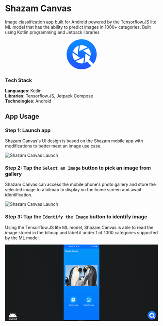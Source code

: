 # Shazam Canvas
Image classification app built for Android powered by the Tensorflow.JS lite ML model that has the ability to predict images in 1000+ categories. Built using Kotlin programming and Jetpack libraries

<p align="center">
  <img src="/demo/shazam_canvas_icon.png" alt="shazam_canvas_icon" width="100" height="100"/>
</p>

### Tech Stack
**Languages**: Kotlin </br>
**Libraries**: Tensorflow.JS, Jetpack Compose </br>
**Technologies**: Android </br>

## App Usage
### Step 1: Launch app 
Shazam Canvas's UI design is based on the Shazam mobile app with modifications to better meet an image use case. 

![Shazam Canvas Launch](/demo/1_launch.gif)

### Step 2: Tap the `Select an Image` button to pick an image from gallery 
Shazam Canvas can access the mobile phone's photo gallery and store the selected image to a bitmap to display on the home screen and await identification.

![Shazam Canvas Launch](/demo/2_select.gif)

### Step 3: Tap the `Identify the Image` button to identify image  
Using the Tensorflow.JS lite ML model, Shazam Canvas is able to read the image stored in the bitmap and label it under 1 of 1000 categories supported by the ML model.  

![Shazam Canvas Launch](/demo/3_search.gif)
